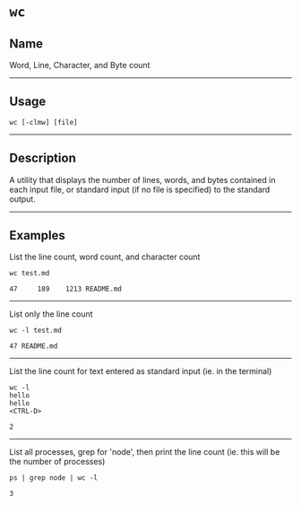 # `wc`

## Name
Word, Line, Character, and Byte count

----
## Usage

```
wc [-clmw] [file]
```


----
## Description
A utility that displays the number of lines, words, and bytes contained in each input file,
or standard input (if no file is specified) to the standard output.

---
## Examples
List the line count, word count, and character count
```
wc test.md

47     189    1213 README.md
```

----
List only the line count
```
wc -l test.md

47 README.md
```

----
List the line count for text entered as standard input (ie. in the terminal)
```
wc -l
hello
hello
<CTRL-D>

2
```
----
List all processes, grep for 'node', then print the line count (ie. this will be the number of processes)

```
ps | grep node | wc -l

3
```
